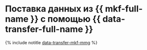 # Поставка данных из {{ mkf-full-name }} с помощью {{ data-transfer-full-name }}

{% include notitle [data-transfer-mkf-mmg](../../_tutorials/dataplatform/data-transfer-mkf-mmg.md) %}